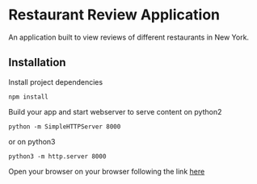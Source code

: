 # Restaurant Review Application

An application built to view reviews of different restaurants in New York.

## Installation

Install project dependencies
```
npm install
```
Build your app and start webserver to serve content on python2
```
python -m SimpleHTTPServer 8000
```
or on python3
```
python3 -m http.server 8000
```
Open your browser on your browser following the link [here](http://localhost:8000)
